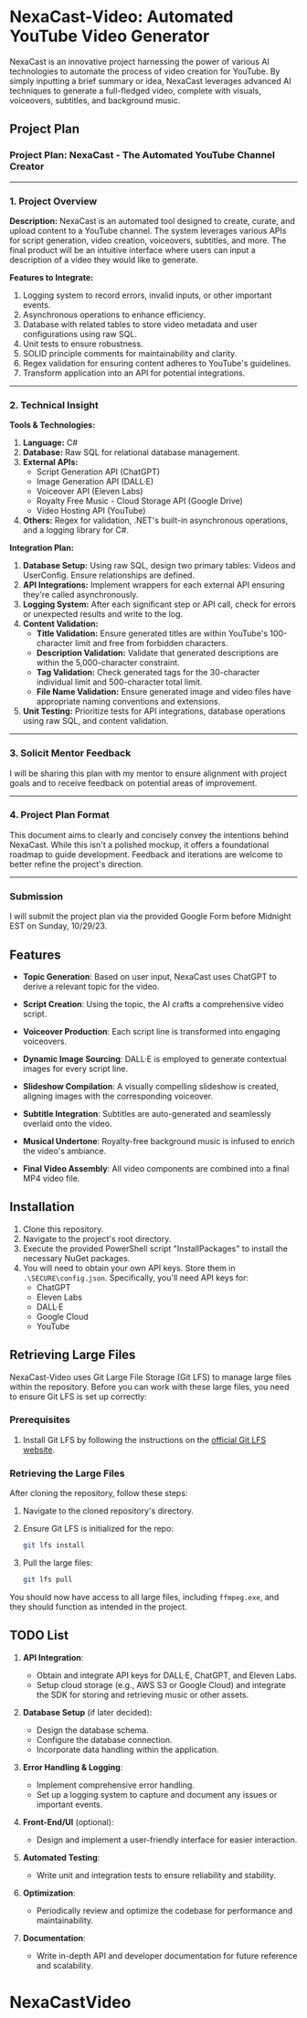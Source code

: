 # NexaCast-Video: Automated YouTube Video Generator

NexaCast is an innovative project harnessing the power of various AI technologies to automate the process of video creation for YouTube. By simply inputting a brief summary or idea, NexaCast leverages advanced AI techniques to generate a full-fledged video, complete with visuals, voiceovers, subtitles, and background music.

## Project Plan

### **Project Plan: NexaCast - The Automated YouTube Channel Creator**

---

### **1. Project Overview**

**Description:** NexaCast is an automated tool designed to create, curate, and upload content to a YouTube channel. The system leverages various APIs for script generation, video creation, voiceovers, subtitles, and more. The final product will be an intuitive interface where users can input a description of a video they would like to generate.

**Features to Integrate:**
1. Logging system to record errors, invalid inputs, or other important events.
2. Asynchronous operations to enhance efficiency.
3. Database with related tables to store video metadata and user configurations using raw SQL.
4. Unit tests to ensure robustness.
5. SOLID principle comments for maintainability and clarity.
6. Regex validation for ensuring content adheres to YouTube's guidelines.
7. Transform application into an API for potential integrations.

---

### **2. Technical Insight**

**Tools & Technologies:**
1. **Language:** C#
2. **Database:** Raw SQL for relational database management.
3. **External APIs:** 
   - Script Generation API (ChatGPT)
   - Image Generation API (DALL·E)
   - Voiceover API (Eleven Labs)
   - Royalty Free Music - Cloud Storage API (Google Drive)
   - Video Hosting API (YouTube)
4. **Others:** Regex for validation, .NET's built-in asynchronous operations, and a logging library for C#.

**Integration Plan:**
1. **Database Setup:** Using raw SQL, design two primary tables: Videos and UserConfig. Ensure relationships are defined.
2. **API Integrations:** Implement wrappers for each external API ensuring they're called asynchronously.
3. **Logging System:** After each significant step or API call, check for errors or unexpected results and write to the log.
4. **Content Validation:** 
    - **Title Validation:** Ensure generated titles are within YouTube's 100-character limit and free from forbidden characters.
    - **Description Validation:** Validate that generated descriptions are within the 5,000-character constraint.
    - **Tag Validation:** Check generated tags for the 30-character individual limit and 500-character total limit.
    - **File Name Validation:** Ensure generated image and video files have appropriate naming conventions and extensions.
5. **Unit Testing:** Prioritize tests for API integrations, database operations using raw SQL, and content validation.

---

### **3. Solicit Mentor Feedback**

I will be sharing this plan with my mentor to ensure alignment with project goals and to receive feedback on potential areas of improvement.

---

### **4. Project Plan Format**

This document aims to clearly and concisely convey the intentions behind NexaCast. While this isn't a polished mockup, it offers a foundational roadmap to guide development. Feedback and iterations are welcome to better refine the project's direction.

---

### **Submission**

I will submit the project plan via the provided Google Form before Midnight EST on Sunday, 10/29/23.


## Features

- **Topic Generation**: Based on user input, NexaCast uses ChatGPT to derive a relevant topic for the video.
  
- **Script Creation**: Using the topic, the AI crafts a comprehensive video script.
  
- **Voiceover Production**: Each script line is transformed into engaging voiceovers.
  
- **Dynamic Image Sourcing**: DALL·E is employed to generate contextual images for every script line.
  
- **Slideshow Compilation**: A visually compelling slideshow is created, aligning images with the corresponding voiceover.
  
- **Subtitle Integration**: Subtitles are auto-generated and seamlessly overlaid onto the video.
  
- **Musical Undertone**: Royalty-free background music is infused to enrich the video's ambiance.
  
- **Final Video Assembly**: All video components are combined into a final MP4 video file.

## Installation

1. Clone this repository.
2. Navigate to the project's root directory.
3. Execute the provided PowerShell script "InstallPackages" to install the necessary NuGet packages.
4. You will need to obtain your own API keys. Store them in `.\SECURE\config.json`. Specifically, you'll need API keys for:
   - ChatGPT
   - Eleven Labs
   - DALL·E
   - Google Cloud
   - YouTube


## Retrieving Large Files

NexaCast-Video uses Git Large File Storage (Git LFS) to manage large files within the repository. Before you can work with these large files, you need to ensure Git LFS is set up correctly:

### Prerequisites

1. Install Git LFS by following the instructions on the [official Git LFS website](https://git-lfs.github.com/).

### Retrieving the Large Files

After cloning the repository, follow these steps:

1. Navigate to the cloned repository's directory.

2. Ensure Git LFS is initialized for the repo:
   ```bash
   git lfs install
   ```

3. Pull the large files:
   ```bash
   git lfs pull
   ```

You should now have access to all large files, including `ffmpeg.exe`, and they should function as intended in the project.

## TODO List

1. **API Integration**:
   - Obtain and integrate API keys for DALL·E, ChatGPT, and Eleven Labs.
   - Setup cloud storage (e.g., AWS S3 or Google Cloud) and integrate the SDK for storing and retrieving music or other assets.

2. **Database Setup** (if later decided):
   - Design the database schema.
   - Configure the database connection.
   - Incorporate data handling within the application.

3. **Error Handling & Logging**:
   - Implement comprehensive error handling.
   - Set up a logging system to capture and document any issues or important events.

4. **Front-End/UI** (optional):
   - Design and implement a user-friendly interface for easier interaction.

5. **Automated Testing**:
   - Write unit and integration tests to ensure reliability and stability.

6. **Optimization**:
   - Periodically review and optimize the codebase for performance and maintainability.

7. **Documentation**:
   - Write in-depth API and developer documentation for future reference and scalability.
# NexaCastVideo
